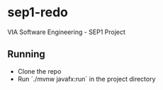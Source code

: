 # sep1-redo
VIA Software Engineering - SEP1 Project

## Running
- Clone the repo 
- Run ´./mvnw javafx:run´ in the project directory
